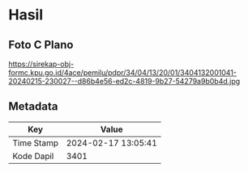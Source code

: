 # Hasil

## Foto C Plano

https://sirekap-obj-formc.kpu.go.id/4ace/pemilu/pdpr/34/04/13/20/01/3404132001041-20240215-230027--d86b4e56-ed2c-4819-9b27-54279a9b0b4d.jpg


## Metadata

| Key        | Value               |
| ---------- | ------------------- |
| Time Stamp | 2024-02-17 13:05:41 |
| Kode Dapil | 3401                |



